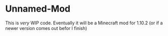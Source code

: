 # Unnamed-Mod
This is *very* WIP code.
Eventually it will be a Minecraft mod for 1.10.2 (or if a newer version comes out befor I finish)
